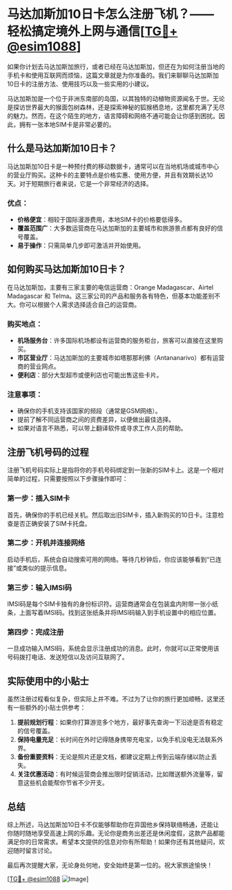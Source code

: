 # 马达加斯加10日卡怎么注册飞机？——轻松搞定境外上网与通信[[TG💪+ @esim1088](https://t.me/s/esim1088)]

如果你计划去马达加斯加旅行，或者已经在马达加斯加，但还在为如何注册当地的手机卡和使用互联网而烦恼，这篇文章就是为你准备的。我们来聊聊马达加斯加10日卡的注册方法、使用技巧以及一些实用的小建议。

马达加斯加是一个位于非洲东南部的岛国，以其独特的动植物资源闻名于世。无论是探访世界最大的猴面包树森林，还是探索神秘的狐猴栖息地，这里都充满了无尽的魅力。然而，在这个陌生的地方，语言障碍和网络不通可能会让你感到困扰。因此，拥有一张本地SIM卡是非常必要的。

## 什么是马达加斯加10日卡？

马达加斯加10日卡是一种预付费的移动数据卡，通常可以在当地机场或城市中心的营业厅购买。这种卡的主要特点是价格实惠、使用方便，并且有效期长达10天。对于短期旅行者来说，它是一个非常经济的选择。

### 优点：
- **价格便宜**：相较于国际漫游费用，本地SIM卡的价格要低得多。
- **覆盖范围广**：大多数运营商在马达加斯加的主要城市和旅游景点都有良好的信号覆盖。
- **易于操作**：只需简单几步即可激活并开始使用。

## 如何购买马达加斯加10日卡？

在马达加斯加，主要有三家主要的电信运营商：Orange Madagascar、Airtel Madagascar 和 Telma。这三家公司的产品和服务各有特色，但基本功能差别不大。你可以根据个人需求选择适合自己的运营商。

### 购买地点：
- **机场服务台**：许多国际机场都设有运营商的服务柜台，旅客可以直接在这里购买。
- **市区营业厅**：马达加斯加的主要城市如塔那那利佛（Antananarivo）都有运营商的营业网点。
- **便利店**：部分大型超市或便利店也可能出售这些卡片。

### 注意事项：
- 确保你的手机支持该国家的频段（通常是GSM网络）。
- 提前了解不同运营商之间的资费差异，以便做出最佳选择。
- 如果对语言不熟悉，可以带上翻译软件或寻求工作人员的帮助。

## 注册飞机号码的过程

注册飞机号码实际上是指将你的手机号码绑定到一张新的SIM卡上。这是一个相对简单的过程，只需要按照以下步骤操作即可：

### 第一步：插入SIM卡
首先，确保你的手机已经关机。然后取出旧SIM卡，插入新购买的10日卡。注意检查是否正确安装了SIM卡托盘。

### 第二步：开机并连接网络
启动手机后，系统会自动搜索可用的网络。等待几秒钟后，你应该能够看到“已连接”或类似的提示信息。

### 第三步：输入IMSI码
IMSI码是每个SIM卡独有的身份标识符。运营商通常会在包装盒内附带一张小纸条，上面写着IMSI码。找到这张纸条并将IMSI码输入到手机设置中的相应位置。

### 第四步：完成注册
一旦成功输入IMSI码，系统会显示注册成功的消息。此时，你就可以正常使用该号码拨打电话、发送短信以及访问互联网了。

## 实际使用中的小贴士

虽然注册过程看似复杂，但实际上并不难。不过为了让你的旅行更加顺畅，这里还有一些额外的小贴士供参考：

1. **提前规划行程**：如果你打算游览多个地方，最好事先查询一下沿途是否有稳定的信号覆盖。
2. **保持电量充足**：长时间在外时记得随身携带充电宝，以免手机没电无法联系外界。
3. **备份重要资料**：无论是照片还是文档，都建议定期上传到云端存储以防止丢失。
4. **关注优惠活动**：有时候运营商会推出限时促销活动，比如赠送额外流量等，留意这些机会能帮你节省不少开支。

## 总结

综上所述，马达加斯加10日卡不仅能够帮助你在异国他乡保持联络畅通，还能让你随时随地享受高速上网的乐趣。无论你是商务出差还是休闲度假，这款产品都能满足你的日常需求。希望本文提供的信息对你有所帮助！如果你还有其他疑问，欢迎随时留言讨论。

最后再次提醒大家，无论身处何地，安全始终是第一位的。祝大家旅途愉快！

[[TG💪+ @esim1088](https://t.me/s/esim1088) ![Image](https://i.postimg.cc/4NQfJmqS/Snipaste-2025-05-13-00-14-12.png)]
